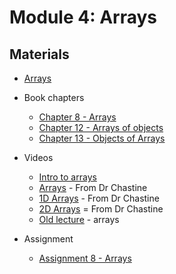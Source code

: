 Module 4: Arrays
===
## Materials
+ [Arrays](../../content/Arrays.md) 

+ Book chapters
    + [Chapter 8 - Arrays](http://greenteapress.com/thinkjava6/html/thinkjava6009.html)
    + [Chapter 12 - Arrays of objects](http://greenteapress.com/thinkjava6/html/thinkjava6013.html)
    + [Chapter 13 - Objects of Arrays](http://greenteapress.com/thinkjava6/html/thinkjava6014.html)
    
+ Videos
    + [Intro to arrays](https://youtu.be/qUtyWGWvHFE) 
    + [Arrays](https://www.youtube.com/watch?v=tYEHPJ1pDrY&list=UUSH2TieRlco7uQOGU8Vppnw) - From Dr Chastine
    + [1D Arrays](https://www.youtube.com/watch?v=dJ1-vjKs-Ec&list=UUSH2TieRlco7uQOGU8Vppnw) - From Dr Chastine
    + [2D Arrays](https://www.youtube.com/watch?v=7R4lAUJ3tDI&list=UUSH2TieRlco7uQOGU8Vppnw) = From Dr Chastine
    + [Old lecture](https://youtu.be/b-7-Rj0qfiM) - arrays

+ Assignment
    + [Assignment 8 - Arrays](Assignments/A8.md)
